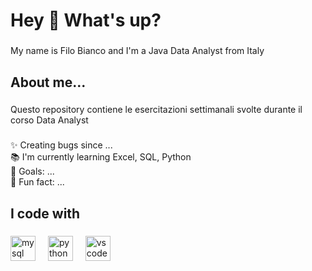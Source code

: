 <h1 align="left">Hey 👋 What's up?</h1>

###

<p align="left">My name is Filo Bianco and I'm a Java Data Analyst from Italy</p>

###

<h2 align="left">About me...</h2>

###

<p align="left">Questo repository contiene le esercitazioni settimanali svolte durante il corso Data Analyst</p>

###

<p align="left">✨ Creating bugs since ...<br>📚 I'm currently learning Excel, SQL, Python<br>🎯 Goals: ...<br>🎲 Fun fact: ...</p>

###

<h2 align="left">I code with</h2>

###

<div align="left">
  <img src="https://cdn.jsdelivr.net/gh/devicons/devicon/icons/mysql/mysql-original.svg" height="40" alt="mysql logo"  />
  <img width="12" />
  <img src="https://cdn.jsdelivr.net/gh/devicons/devicon/icons/python/python-original.svg" height="40" alt="python logo"  />
  <img width="12" />
  <img src="https://cdn.jsdelivr.net/gh/devicons/devicon/icons/vscode/vscode-original.svg" height="40" alt="vscode logo"  />
</div>

###
